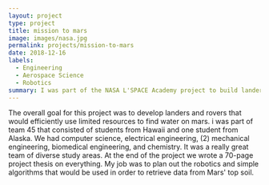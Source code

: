 ```yaml
---
layout: project
type: project
title: mission to mars 
image: images/nasa.jpg
permalink: projects/mission-to-mars
date: 2018-12-16
labels:
  - Engineering
  - Aerospace Science
  - Robotics
summary: I was part of the NASA L'SPACE Academy project to build landers and rovers for a theoretical mission to mars.
---
```

The overall goal for this project was to develop landers and rovers that would efficiently use limited resources to find water on mars. i was part of team 45 that 
consisted of students from Hawaii and one student from Alaska. We had computer science, electrical engineering, (2) mechanical engineering, biomedical engineering, 
and chemistry. It was a really great team of diverse study areas. At the end of the project we wrote a 70-page project thesis on everything. 
My job was to plan out the robotics and simple algorithms that would be used in order to retrieve data from Mars' top soil. 
